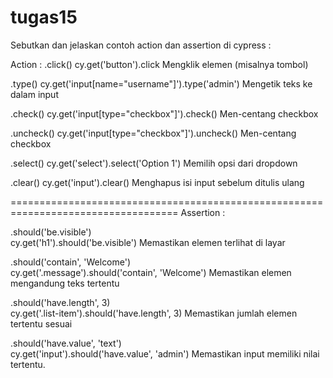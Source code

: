 # tugas15
Sebutkan dan jelaskan contoh action dan assertion di cypress : 

Action : 
.click() 
cy.get('button').click   Mengklik elemen (misalnya tombol)

.type() 
cy.get('input[name="username"]').type('admin')  Mengetik teks ke dalam input

.check() 
cy.get('input[type="checkbox"]').check()  Men-centang checkbox

.uncheck() 
cy.get('input[type="checkbox"]').uncheck()  Men-centang checkbox

.select() 
cy.get('select').select('Option 1') Memilih opsi dari dropdown

.clear() 
cy.get('input').clear() Menghapus isi input sebelum ditulis ulang

===================================================================================
Assertion  : 

.should('be.visible')	
cy.get('h1').should('be.visible') Memastikan elemen terlihat di layar

.should('contain', 'Welcome')	
cy.get('.message').should('contain', 'Welcome') Memastikan elemen mengandung teks tertentu

.should('have.length', 3)  
cy.get('.list-item').should('have.length', 3) Memastikan jumlah elemen tertentu sesuai

.should('have.value', 'text')	
cy.get('input').should('have.value', 'admin')  Memastikan input memiliki nilai tertentu.
